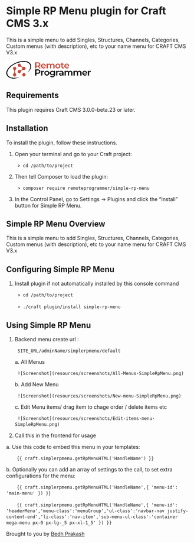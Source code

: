 # Simple RP Menu plugin for Craft CMS 3.x

This is a simple menu to add Singles, Structures, Channels, Categories, Custom menus (with description), etc to your name menu for CRAFT CMS V3.x

![Screenshot](resources/img/plugin-logo.png)

## Requirements

This plugin requires Craft CMS 3.0.0-beta.23 or later.

## Installation

To install the plugin, follow these instructions.

1. Open your terminal and go to your Craft project:

        > cd /path/to/project

2. Then tell Composer to load the plugin:

        > composer require remoteprogrammer/simple-rp-menu

3. In the Control Panel, go to Settings → Plugins and click the “Install” button for Simple RP Menu.

## Simple RP Menu Overview

This is a simple menu to add Singles, Structures, Channels, Categories, Custom menus (with description), etc to your name menu for CRAFT CMS V3.x

## Configuring Simple RP Menu

1. Install plugin if not automatically installed by this console command

        > cd /path/to/project
        
        > ./craft plugin/install simple-rp-menu
        
## Using Simple RP Menu

1. Backend menu create url :

        SITE_URL/adminName/simplerpmenu/default
        
   a. All Menus
   
        ![Screenshot](resources/screenshots/All-Menus-SimpleRpMenu.png)
        
   b. Add New Menu
   
        ![Screenshot](resources/screenshots/New-menu-SimpleRpMenu.png)
        
   c. Edit Menu items/ drag item to chage order / delete items etc
   
        ![Screenshot](resources/screenshots/Edit-items-menu-SimpleRpMenu.png)

2. Call this in the frontend for usage

  a. Use this code to embed this menu in your templates:

        {{ craft.simplerpmenu.getRpMenuHTML('HandleName') }}
  
  b. Optionally you can add an array of settings to the call, to set extra configurations for the menu:

        {{ craft.simplerpmenu.getRpMenuHTML('HandleName',{ 'menu-id': 'main-menu' }) }}
        
        {{ craft.simplerpmenu.getRpMenuHTML('HandleName',{ 'menu-id': 'headerMenu','menu-class':'menuGroup','ul-class':'navbar-nav justify-content-end','li-class':'nav-item','sub-menu-ul-class':'container mega-menu px-0 px-lg-_5 px-xl-1_5' }) }}

Brought to you by [Bedh Prakash](https://github.com/bedh-rp)
